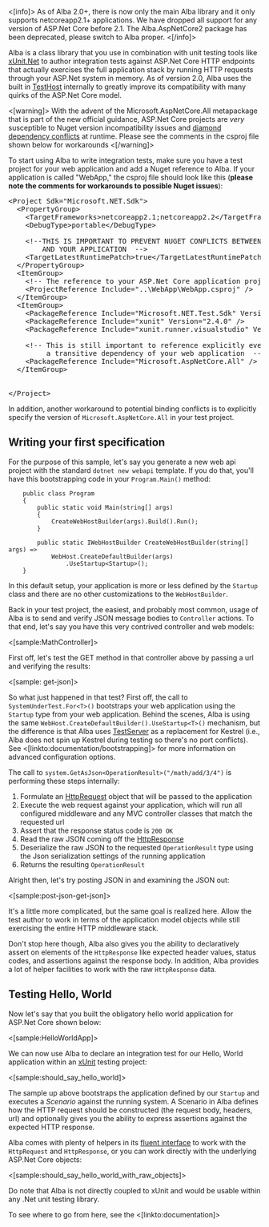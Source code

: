 <!--Title:Getting Started-->
<!--Url:getting_started-->

<[info]>
As of Alba 2.0+, there is now only the main Alba library and it only supports netcoreapp2.1+ applications. We have dropped all support for any version of ASP.Net Core before 2.1. The Alba.AspNetCore2 package has been deprecated, please switch to Alba proper.
<[/info]>

Alba is a class library that you use in combination with unit testing tools like [xUnit.Net](https://xunit.github.io) to author integration tests
against ASP.Net Core HTTP endpoints that actually exercises the full application stack by running HTTP requests through your ASP.Net system in memory. As of version 2.0, Alba uses the built in [TestHost](https://docs.microsoft.com/en-us/aspnet/core/test/integration-tests?view=aspnetcore-2.2) internally
to greatly improve its compatibility with many quirks of the ASP.Net Core model. 

<[warning]>
With the advent of the Microsoft.AspNetCore.All metapackage that is part of the new official guidance, ASP.Net Core projects are *very* susceptible
to Nuget version incompatibility issues and [diamond dependency conflicts](https://en.wikipedia.org/wiki/Dependency_hell) at runtime. Please see the comments in the csproj file shown below for workarounds
<[/warning]>

To start using Alba to write integration tests, make sure you have a test project for your web application and add a Nuget reference to Alba. If your application is called "WebApp," the csproj file should look like this (**please note the comments for workarounds to possible Nuget issues**):

<pre>
&lt;Project Sdk="Microsoft.NET.Sdk"&gt;
  &lt;PropertyGroup&gt;
    &lt;TargetFrameworks&gt;netcoreapp2.1;netcoreapp2.2&lt;/TargetFrameworks&gt;
    &lt;DebugType&gt;portable&lt;/DebugType&gt;

    &lt;!--THIS IS IMPORTANT TO PREVENT NUGET CONFLICTS BETWEEN ALBA
        AND YOUR APPLICATION  --&gt;
    &lt;TargetLatestRuntimePatch&gt;true&lt;/TargetLatestRuntimePatch&gt;
  &lt;/PropertyGroup&gt;
  &lt;ItemGroup&gt;
    &lt;!-- The reference to your ASP.Net Core application project  --&gt;
    &lt;ProjectReference Include="..\WebApp\WebApp.csproj" /&gt;
  &lt;/ItemGroup&gt;
  &lt;ItemGroup&gt;
    &lt;PackageReference Include="Microsoft.NET.Test.Sdk" Version="15.5.0" /&gt;
    &lt;PackageReference Include="xunit" Version="2.4.0" /&gt;
    &lt;PackageReference Include="xunit.runner.visualstudio" Version="2.4.0" /&gt;

    &lt;!-- This is still important to reference explicitly even though it's
         a transitive dependency of your web application  --&gt;
    &lt;PackageReference Include="Microsoft.AspNetCore.All" /&gt;
  &lt;/ItemGroup&gt;


&lt;/Project&gt;
</pre>

In addition, another workaround to potential binding conflicts is to explicitly specify the version of `Microsoft.AspNetCore.All` in your test project.

## Writing your first specification

For the purpose of this sample, let's say you generate a new web api project with the standard `dotnet new webapi` template. If you do that, you'll have this bootstrapping code in your `Program.Main()` method:

```
    public class Program
    {
        public static void Main(string[] args)
        {
            CreateWebHostBuilder(args).Build().Run();
        }

        public static IWebHostBuilder CreateWebHostBuilder(string[] args) =>
            WebHost.CreateDefaultBuilder(args)
                .UseStartup<Startup>();
    }
```

In this default setup, your application is more or less defined by the `Startup` class and there are no other customizations to the `WebHostBuilder`. 

Back in your test project, the easiest, and probably most common, usage of Alba is to send and verify JSON message bodies to `Controller` actions. To that end, let's say you have this very contrived controller and web models:

<[sample:MathController]>

First off, let's test the GET method in that controller above by passing a url and verifying the results:

<[sample: get-json]>

So what just happened in that test? First off, the call to `SystemUnderTest.For<T>()` bootstraps your web application using the `Startup` type from your web application. Behind the scenes, Alba is using the same `WebHost.CreateDefaultBuilder().UseStartup<T>()` mechanism, but the difference is that Alba uses [TestServer](https://docs.microsoft.com/en-us/dotnet/api/microsoft.aspnetcore.testhost.testserver?view=aspnetcore-2.2) as a replacement for Kestrel (i.e., Alba does not spin up Kestrel during testing so there's no port conflicts). See <[linkto:documentation/bootstrapping]> for more information on advanced configuration options.

The call to `system.GetAsJson<OperationResult>("/math/add/3/4")` is performing these steps internally:

1. Formulate an [HttpRequest](https://docs.microsoft.com/en-us/dotnet/api/system.web.httprequest?view=netframework-4.7.2) object that will be passed to the application
1. Execute the web request against your application, which will run all configured middleware and any MVC controller classes that match the requested url
1. Assert that the response status code is `200 OK`
1. Read the raw JSON coming off the [HttpResponse](https://docs.microsoft.com/en-us/dotnet/api/system.web.httpresponse?view=netframework-4.7.2)
1. Deserialize the raw JSON to the requested `OperationResult` type using the Json serialization settings of the running application
1. Returns the resulting `OperationResult`

Alright then, let's try posting JSON in and examining the JSON out:

<[sample:post-json-get-json]>

It's a little more complicated, but the same goal is realized here. Allow the test author to work in terms of the application model objects while still exercising the entire HTTP middleware stack.

Don't stop here though, Alba also gives you the ability to declaratively assert on elements of the `HttpResponse` like expected header values, status codes, and assertions against the response body. In addition, Alba provides a lot of helper facilities to work with the raw `HttpResponse` data.


## Testing Hello, World

Now let's say that you built the obligatory hello world application for ASP.Net Core shown below:

<[sample:HelloWorldApp]>

We can now use Alba to declare an integration test for our Hello, World application within an [xUnit](http://xunit.github.io/)
testing project:

<[sample:should_say_hello_world]>

The sample up above bootstraps the application defined by our `Startup` and executes a *Scenario* against the running system.
A Scenario in Alba defines how the HTTP request should be constructed (the request body, headers, url) and optionally gives you
the ability to express assertions against the expected HTTP response.

Alba comes with plenty of helpers in its [fluent interface](https://www.martinfowler.com/bliki/FluentInterface.html) to work with the `HttpRequest` and `HttpResponse`, or you can work directly with the underlying ASP.Net Core objects:

<[sample:should_say_hello_world_with_raw_objects]>

Do note that Alba is not directly coupled to xUnit and would be usable within any .Net unit testing library.



To see where to go from here, see the <[linkto:documentation]>
